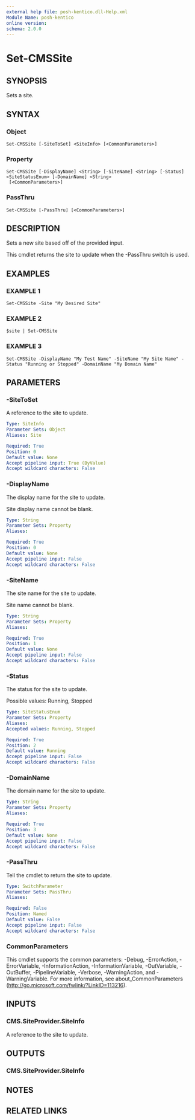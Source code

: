 ```yaml
---
external help file: posh-kentico.dll-Help.xml
Module Name: posh-kentico
online version:
schema: 2.0.0
---
```


# Set-CMSSite

## SYNOPSIS
Sets a site.

## SYNTAX

### Object
```
Set-CMSSite [-SiteToSet] <SiteInfo> [<CommonParameters>]
```

### Property
```
Set-CMSSite [-DisplayName] <String> [-SiteName] <String> [-Status] <SiteStatusEnum> [-DomainName] <String>
 [<CommonParameters>]
```

### PassThru
```
Set-CMSSite [-PassThru] [<CommonParameters>]
```

## DESCRIPTION
Sets a new site based off of the provided input.

This cmdlet returns the site to update when the -PassThru switch is used.

## EXAMPLES

### EXAMPLE 1
```
Set-CMSSite -Site "My Desired Site"
```

### EXAMPLE 2
```
$site | Set-CMSSite
```

### EXAMPLE 3
```
Set-CMSSite -DisplayName "My Test Name" -SiteName "My Site Name" -Status "Running or Stopped" -DomainName "My Domain Name"
```

## PARAMETERS

### -SiteToSet
A reference to the site to update.

```yaml
Type: SiteInfo
Parameter Sets: Object
Aliases: Site

Required: True
Position: 0
Default value: None
Accept pipeline input: True (ByValue)
Accept wildcard characters: False
```

### -DisplayName
The display name for the site to update.

Site display name cannot be blank.

```yaml
Type: String
Parameter Sets: Property
Aliases:

Required: True
Position: 0
Default value: None
Accept pipeline input: False
Accept wildcard characters: False
```

### -SiteName
The site name for the site to update.

Site name cannot be blank.

```yaml
Type: String
Parameter Sets: Property
Aliases:

Required: True
Position: 1
Default value: None
Accept pipeline input: False
Accept wildcard characters: False
```

### -Status
The status for the site to update.

Possible values: Running, Stopped

```yaml
Type: SiteStatusEnum
Parameter Sets: Property
Aliases:
Accepted values: Running, Stopped

Required: True
Position: 2
Default value: Running
Accept pipeline input: False
Accept wildcard characters: False
```

### -DomainName
The domain name for the site to update.

```yaml
Type: String
Parameter Sets: Property
Aliases:

Required: True
Position: 3
Default value: None
Accept pipeline input: False
Accept wildcard characters: False
```

### -PassThru
Tell the cmdlet to return the site to update.

```yaml
Type: SwitchParameter
Parameter Sets: PassThru
Aliases:

Required: False
Position: Named
Default value: False
Accept pipeline input: False
Accept wildcard characters: False
```

### CommonParameters
This cmdlet supports the common parameters: -Debug, -ErrorAction, -ErrorVariable, -InformationAction, -InformationVariable, -OutVariable, -OutBuffer, -PipelineVariable, -Verbose, -WarningAction, and -WarningVariable.
For more information, see about_CommonParameters (http://go.microsoft.com/fwlink/?LinkID=113216).

## INPUTS

### CMS.SiteProvider.SiteInfo
A reference to the site to update.

## OUTPUTS

### CMS.SiteProvider.SiteInfo

## NOTES

## RELATED LINKS
